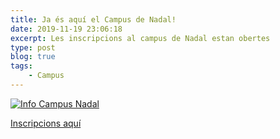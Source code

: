 ```yaml
---
title: Ja és aquí el Campus de Nadal!
date: 2019-11-19 23:06:18
excerpt: Les inscripcions al campus de Nadal estan obertes
type: post
blog: true
tags:
    - Campus
---
```


[![Info Campus Nadal](http://www.creualtabasquet.cat/drupal/sites/creualtabasquet.cat.drupal/files/1.jpg "Cartell Campus Nadal 2019")](/campus_hivern)

[Inscripcions aquí](/campus_hivern)
